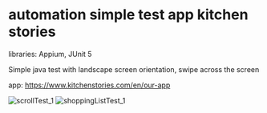 # automation simple test app kitchen stories

libraries: Appium, JUnit 5

Simple java test with landscape screen orientation, swipe across the screen

app: https://www.kitchenstories.com/en/our-app

![scrollTest_1](https://user-images.githubusercontent.com/110237352/196270260-d1110ccb-6db9-415a-9272-69dc33846a12.gif)
![shoppingListTest_1](https://user-images.githubusercontent.com/110237352/196270271-797fd5a5-379e-4361-8203-0a1ae473c8f1.gif)
